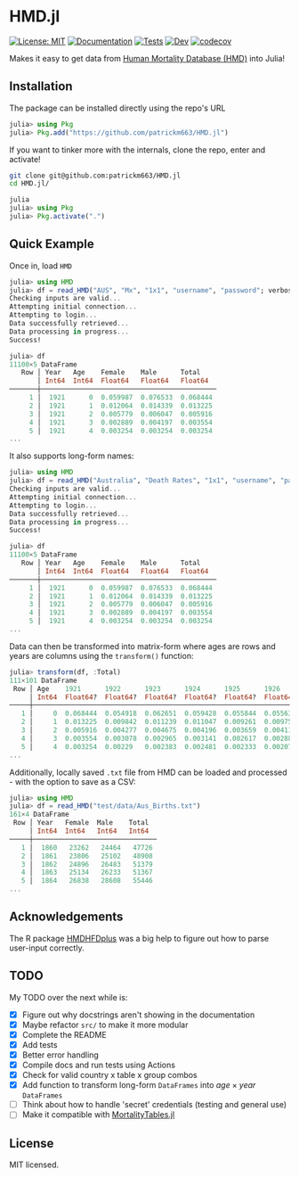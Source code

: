 # HMD.jl
[![License: MIT](https://img.shields.io/badge/License-MIT-yellow.svg)](https://opensource.org/licenses/MIT)
[![Documentation](https://github.com/patrickm663/HMD.jl/actions/workflows/documentation.yml/badge.svg)](https://github.com/patrickm663/HMD.jl/actions/workflows/documentation.yml)
[![Tests](https://github.com/patrickm663/HMD.jl/actions/workflows/tests.yml/badge.svg)](https://github.com/patrickm663/HMD.jl/actions/workflows/tests.yml)
[![Dev](https://img.shields.io/badge/docs-dev-blue.svg)](https://patrickm663.github.io/HMD.jl/dev/)
[![codecov](https://codecov.io/gh/patrickm663/HMD.jl/graph/badge.svg?token=CXYVX2GRUF)](https://codecov.io/gh/patrickm663/HMD.jl)

Makes it easy to get data from [Human Mortality Database (HMD)](https://www.mortality.org/) into Julia!

## Installation
The package can be installed directly using the repo's URL 

```julia
julia> using Pkg
julia> Pkg.add("https://github.com/patrickm663/HMD.jl")
```

If you want to tinker more with the internals, clone the repo, enter and activate!

```bash
git clone git@github.com:patrickm663/HMD.jl
cd HMD.jl/
```
```julia
julia
julia> using Pkg
julia> Pkg.activate(".")
```

## Quick Example
Once in, load `HMD`

```julia
julia> using HMD
julia> df = read_HMD("AUS", "Mx", "1x1", "username", "password"; verbose=true);
Checking inputs are valid...
Attempting initial connection...
Attempting to login...
Data successfully retrieved...
Data processing in progress...
Success!

julia> df
11100×5 DataFrame
   Row │ Year   Age    Female    Male      Total    
       │ Int64  Int64  Float64   Float64   Float64  
───────┼────────────────────────────────────────────
     1 │  1921      0  0.059987  0.076533  0.068444
     2 │  1921      1  0.012064  0.014339  0.013225
     3 │  1921      2  0.005779  0.006047  0.005916
     4 │  1921      3  0.002889  0.004197  0.003554
     5 │  1921      4  0.003254  0.003254  0.003254
...
```

It also supports long-form names:

```julia
julia> using HMD
julia> df = read_HMD("Australia", "Death Rates", "1x1", "username", "password"; verbose=true);
Checking inputs are valid...
Attempting initial connection...
Attempting to login...
Data successfully retrieved...
Data processing in progress...
Success!

julia> df
11100×5 DataFrame
   Row │ Year   Age    Female    Male      Total    
       │ Int64  Int64  Float64   Float64   Float64  
───────┼────────────────────────────────────────────
     1 │  1921      0  0.059987  0.076533  0.068444
     2 │  1921      1  0.012064  0.014339  0.013225
     3 │  1921      2  0.005779  0.006047  0.005916
     4 │  1921      3  0.002889  0.004197  0.003554
     5 │  1921      4  0.003254  0.003254  0.003254
...
```

Data can then be transformed into matrix-form where ages are rows and years are columns using the `transform()` function:

```julia
julia> transform(df, :Total)
111×101 DataFrame
 Row │ Age    1921      1922      1923      1924      1925      1926      1927      1928      1929      1930      1931      1932      1933      1934      1935      1936      1937      1938      1939      1940      1941      1942      1 ⋯
     │ Int64  Float64?  Float64?  Float64?  Float64?  Float64?  Float64?  Float64?  Float64?  Float64?  Float64?  Float64?  Float64?  Float64?  Float64?  Float64?  Float64?  Float64?  Float64?  Float64?  Float64?  Float64?  Float64?  F ⋯
─────┼───────────────────────────────────────────────────────────────────────────────────────────────────────────────────────────────────────────────────────────────────────────────────────────────────────────────────────────────────────
   1 │     0  0.068444  0.054918  0.062651  0.059428  0.055844  0.055631  0.056832  0.055516  0.052446  0.049286  0.042248  0.041085  0.040938  0.044885  0.041387  0.043345  0.039753  0.03947   0.039651  0.040198  0.04221   0.040777  0 ⋯
   2 │     1  0.013225  0.009842  0.011239  0.011047  0.009261  0.009759  0.010144  0.010582  0.009549  0.009369  0.006914  0.007134  0.00695   0.007495  0.006837  0.006828  0.005991  0.005777  0.005938  0.005709  0.005613  0.006035  0
   3 │     2  0.005916  0.004277  0.004675  0.004196  0.003659  0.004115  0.004131  0.004591  0.004561  0.004083  0.003713  0.003598  0.003528  0.003621  0.003737  0.003536  0.003264  0.003433  0.002983  0.002843  0.002933  0.002868  0
   4 │     3  0.003554  0.003078  0.002965  0.003141  0.002617  0.002888  0.003409  0.003103  0.003395  0.002715  0.002634  0.002629  0.002501  0.002951  0.002487  0.002531  0.002162  0.002383  0.002244  0.00196   0.002208  0.002113  0
   5 │     4  0.003254  0.00229   0.002383  0.002481  0.002333  0.002075  0.002325  0.001934  0.002351  0.002009  0.001789  0.002132  0.002086  0.002197  0.001869  0.002205  0.001838  0.001952  0.002041  0.001633  0.001815  0.001886  0 ⋯
...
```

Additionally, locally saved `.txt` file from HMD can be loaded and processed - with the option to save as a CSV:

```julia
julia> using HMD
julia> df = read_HMD("test/data/Aus_Births.txt")
161×4 DataFrame
 Row │ Year   Female  Male    Total  
     │ Int64  Int64   Int64   Int64  
─────┼───────────────────────────────
   1 │  1860   23262   24464   47726
   2 │  1861   23806   25102   48908
   3 │  1862   24896   26483   51379
   4 │  1863   25134   26233   51367
   5 │  1864   26838   28608   55446
...
```

## Acknowledgements
The R package [HMDHFDplus](https://github.com/timriffe/TR1/tree/master/TR1) was a big help to figure out how to parse user-input correctly.

## TODO
My TODO over the next while is:
- [x] Figure out why docstrings aren't showing in the documentation
- [x] Maybe refactor `src/` to make it more modular
- [x] Complete the README
- [x] Add tests
- [x] Better error handling
- [x] Compile docs and run tests using Actions
- [x] Check for valid country x table x group combos
- [x] Add function to transform long-form `DataFrames` into $age \times year$ `DataFrames`
- [ ] Think about how to handle 'secret' credentials (testing and general use)
- [ ] Make it compatible with [MortalityTables.jl](https://github.com/JuliaActuary/MortalityTables.jl)

## License
MIT licensed.

